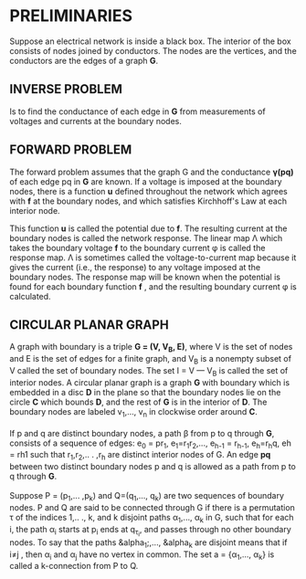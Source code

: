 # PRELIMINARIES
Suppose an electrical network is inside a black box. The interior of the box consists of nodes joined by conductors. The nodes are the vertices, and the conductors are the edges of a graph **G**.

## INVERSE PROBLEM
Is to find the conductance of each edge in **G** from measurements of voltages and currents at the boundary nodes.

## FORWARD PROBLEM
The forward problem assumes that the graph G and the conductance **&gamma;(pq)** of each edge pq in **G** are known. If a voltage is imposed at the boundary nodes, there is a function **u** defined throughout the network which agrees with **f** at the boundary nodes, and which satisfies Kirchhoff's Law at each interior node.

This function **u** is called the potential due to **f**. The resulting current at
the boundary nodes is called the network response. The linear map &Lambda; which takes the boundary voltage **f** to the boundary current &phi; is called the response map. &Lambda; is sometimes called the voltage-to-current map because it gives the current (i.e., the response) to any voltage imposed at the boundary nodes. The response map will be known when the potential is found for each boundary function **f** , and the resulting boundary current &phi; is calculated.

## CIRCULAR PLANAR GRAPH
A graph with boundary is a triple **G = (V, V<sub>B</sub>, E)**, where V is the set of nodes and E is the set of edges for a finite graph, and V<sub>B</sub> is a nonempty subset of V called the set of boundary nodes. The set I = V — V<sub>B</sub> is called the set of interior nodes. 
A circular planar graph is a graph **G** with boundary which is embedded
in a disc **D** in the plane so that the boundary nodes lie on the circle **C** which bounds **D**, and the rest of **G** is in the interior of **D**. The boundary nodes are labeled v<sub>1</sub>,..., v<sub>n</sub> in clockwise order around **C**.\
\
If p and q are distinct boundary nodes, a path &beta; from p to q through **G**, consists of a sequence of edges: e<sub>0</sub> = pr<sub>1</sub>, e<sub>1</sub>=r<sub>1</sub>r<sub>2</sub>,..., e<sub>h-1</sub> =
r<sub>h-1</sub>, e<sub>h</sub>=r<sub>h</sub>q,
eh = rh1 such that r<sub>1</sub>,r<sub>2</sub>,.. . ,r<sub>h</sub> are distinct interior nodes of G. An edge **pq** between two distinct boundary nodes p and q is allowed as a path from p to q through **G**.\
\
Suppose P = (p<sub>1</sub>,... ,p<sub>k</sub>) and Q=(q<sub>1</sub>,..., q<sub>k</sub>) are two sequences of boundary nodes. P and Q are said to be connected through G if there is a permutation &tau; of the indices 1,.. ., k, and k disjoint paths &alpha;<sub>1</sub>,..., &alpha;<sub>k</sub> in G, such that for each i, the path &alpha;<sub>i</sub> starts at p<sub>i</sub> ends at q<sub>&tau;<sub>i</sub></sub>, and passes through no other boundary nodes. To say that the paths &alpha<sub>1</sub>;,..., &alpha<sub>k</sub> are disjoint means that if i&ne;j , then &alpha;<sub>i</sub> and &alpha;<sub>j</sub> have no vertex in common. The set a = {&alpha;<sub>1</sub>,..., &alpha;<sub>k</sub>} is called a k-connection from P to Q.


